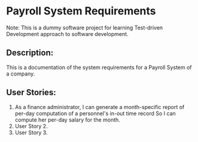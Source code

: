 # Payroll System Requirements #
Note: This is a dummy software project for learning Test-driven Development approach to software development.

## Description: ##
This is a documentation of the system requirements for a Payroll System of a company. 

## User Stories: ##
1. As a finance administrator,
   I can generate a month-specific report of per-day computation of a personnel's in-out time record
   So I can compute her per-day salary for the month.
2. User Story 2.
3. User Story 3.
